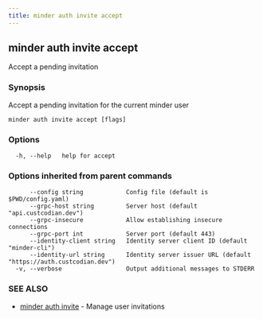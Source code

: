 ```yaml
---
title: minder auth invite accept
---
```

## minder auth invite accept

Accept a pending invitation

### Synopsis

Accept a pending invitation for the current minder user

```
minder auth invite accept [flags]
```

### Options

```
  -h, --help   help for accept
```

### Options inherited from parent commands

```
      --config string            Config file (default is $PWD/config.yaml)
      --grpc-host string         Server host (default "api.custcodian.dev")
      --grpc-insecure            Allow establishing insecure connections
      --grpc-port int            Server port (default 443)
      --identity-client string   Identity server client ID (default "minder-cli")
      --identity-url string      Identity server issuer URL (default "https://auth.custcodian.dev")
  -v, --verbose                  Output additional messages to STDERR
```

### SEE ALSO

* [minder auth invite](minder_auth_invite.md)	 - Manage user invitations

